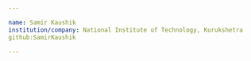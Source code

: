```yaml
---

name: Samir Kaushik
institution/company: National Institute of Technology, Kurukshetra
github:SamirKaushik

---
```

